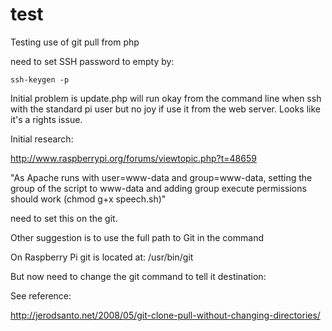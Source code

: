 # test
Testing use of git pull from php

need to set SSH password to empty by:

```
ssh-keygen -p
```
Initial problem is update.php will run okay from the command line when ssh with the standard pi user but no joy if use it from the web server. Looks like it's a rights issue.

Initial research:

http://www.raspberrypi.org/forums/viewtopic.php?t=48659

"As Apache runs with user=www-data and group=www-data, setting the group of the script to www-data and adding group execute permissions should work (chmod g+x speech.sh)"

need to set this on the git.

Other suggestion is to use the full path to Git in the command

On Raspberry Pi git is located at: /usr/bin/git

But now need to change the git command to tell it destination:

See reference:

http://jerodsanto.net/2008/05/git-clone-pull-without-changing-directories/


